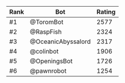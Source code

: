 Rank|Bot|Rating
---|---|---
#1|@ToromBot|2577
#2|@RaspFish|2324
#3|@OceanicAbyssalord|2317
#4|@colinbot|1906
#5|@OpeningsBot|1726
#6|@pawnrobot|1254
